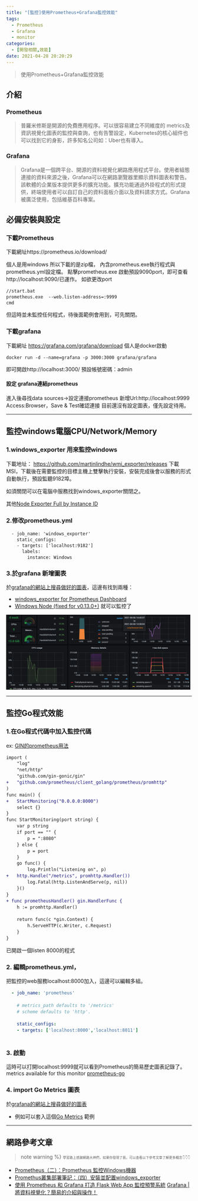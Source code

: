 ```yaml
---
title: "[監控]使用Prometheus+Grafana監控效能"
tags:
  - Prometheus
  - Grafana
  - monitor
categories:
  - [開發相關,效能]
date: 2021-04-28 20:20:29
---
```


>使用Prometheus+Grafana監控效能 




## 介紹

### Prometheus
> 普羅米修斯是開源的免費應用程序。可以很容易建立不同維度的 metrics及資訊視覺化圖表的監控與查詢，也有告警設定，Kubernetes的核心組件也可以找到它的身影，許多知名公司如：Uber也有導入。

### Grafana
> Grafana是一個跨平台、開源的資料視覺化網路應用程式平台。使用者組態連接的資料來源之後，Grafana可以在網路瀏覽器里顯示資料圖表和警告。該軟體的企業版本提供更多的擴充功能。擴充功能通過外掛程式的形式提供，終端使用者可以自訂自己的資料面板介面以及資料請求方式。Grafana被廣泛使用，包括維基百科專案。


<!--more-->

## 必備安裝與設定

### 下載Prometheus

下載網址https://prometheus.io/download/

個人是用windows 所以下載的是zip檔，
內含prometheus.exe執行程式與prometheus.yml設定檔。
點擊prometheus.exe 啟動預設9090port，即可查看http://localhost:9090/已運作。
如欲更改port
```
//start.bat 
prometheus.exe  --web.listen-address=:9999
cmd
```
但這時並未監控任何程式，待後面範例會用到，可先關閉。

### 下載grafana

下載網址 https://grafana.com/grafana/download
個人是docker啟動
```
docker run -d --name=grafana -p 3000:3000 grafana/grafana
```
即可開啟http://localhost:3000/ 預設帳號密碼：admin

#### 設定 grafana連結prometheus
進入後尋找data sources->設定連接prometheus
新增Url:http://localhost:9999 Access:Browser，Save & Test確認連接
目前還沒有設定圖表，僅先設定待用。

--- 

## 監控windows電腦CPU/Network/Memory

### 1.windows_exporter 用來監控windows
下載地址： https://github.com/martinlindhe/wmi_exporter/releases
下載MSI，下載後在需要監控的目標主機上雙擊執行安裝，安裝完成後會以服務的形式自動執行，預設監聽9182埠。

如須關閉可以在電腦中服務找到windows_exporter關閉之。

其他[Node Exporter Full by Instance ID](https://grafana.com/grafana/dashboards/10204)

### 2.修改prometheus.yml
```
  - job_name: 'windows_exporter'
    static_configs:
    - targets: ['localhost:9182']
      labels:
        instance: Windows
```

### 3.於grafana 新增圖表
於[grafana的網站上搜尋做好的圖表](https://grafana.com/grafana/dashboards)，這邊有找到兩種：
- [windows_exporter for Prometheus Dashboard](https://grafana.com/grafana/dashboards/13466/)
- [Windows Node (fixed for v0.13.0+)](https://grafana.com/grafana/dashboards/12422)
就可以監控了

<img src="/images/post/grafanaWin.png" width="500px"/>

---

## 監控Go程式效能
### 1.在Go程式代碼中加入監控代碼

ex: [GIN的prometheus用法]( https://stackoverflow.com/questions/65608610/how-to-use-gin-as-a-server-to-write-prometheus-exporter-metrics)
```diff
import (
	"log"
	"net/http"
	"github.com/gin-gonic/gin"
+	"github.com/prometheus/client_golang/prometheus/promhttp"
)
func main() {
+	StartMonitoring("0.0.0.0:8000")
	select {}
}
func StartMonitoring(port string) {
	var p string
	if port == "" {
		p = ":8080"
	} else {
		p = port
	}
	go func() {
		log.Println("Listening on", p)
+	http.Handle("/metrics", promhttp.Handler())
		log.Fatal(http.ListenAndServe(p, nil))
	}()
}
+ func prometheusHandler() gin.HandlerFunc {
	h := promhttp.Handler()

	return func(c *gin.Context) {
		h.ServeHTTP(c.Writer, c.Request)
	}
}
```
已開啟一個listen 8000的程式


### 2. 編輯prometheus.yml，
把監控的web服務localhost:8000加入，這邊可以編輯多組。
```yaml
  - job_name: 'prometheus'

    # metrics_path defaults to '/metrics'
    # scheme defaults to 'http'.

    static_configs:
    - targets: ['localhost:8000','localhost:8011']
    
```

### 3. 啟動

這時可以打開localhost:9999就可以看到Prometheus的簡易歷史圖表記錄了。
metrics available for this monitor [prometheus-go](https://docs.signalfx.com/en/latest/integrations/agent/monitors/prometheus-go.html)




### 4. import Go Metrics 圖表
於[grafana的網站上搜尋做好的圖表](https://grafana.com/grafana/dashboards)
- 例如可以套入這個[Go Metrics](https://grafana.com/grafana/dashboards/10826) 範例



-------------------


##  網路參考文章
>note warning %} <span style="font-size: 9px;">
學習路上感謝網路大神們，如果你發現了我，可以查看以下參考文章了解更多概念👇👇👇</span>
- [Prometheus（二）：Prometheus 監控Windows機器](https://www.mdeditor.tw/pl/pghx/zh-tw)
- [Promethus叢集部署筆記：（四）安裝並配置windows_exporter
](https://www.mdeditor.tw/pl/gmMw/zh-tw)
- [使用 Prometheus 和 Grafana 打造 Flask Web App 監控預警系統](https://blog.techbridge.cc/2019/08/26/how-to-use-prometheus-grafana-in-flask-app/)
[Grafana | 將資料視覺化？簡易的介紹與操作！](https://ab20803.medium.com/grafana-%E5%B0%87%E8%B3%87%E6%96%99%E8%A6%96%E8%A6%BA%E5%8C%96-%E7%B0%A1%E6%98%93%E7%9A%84%E4%BB%8B%E7%B4%B9%E8%88%87%E6%93%8D%E4%BD%9C-4af05a0f4d8c)
